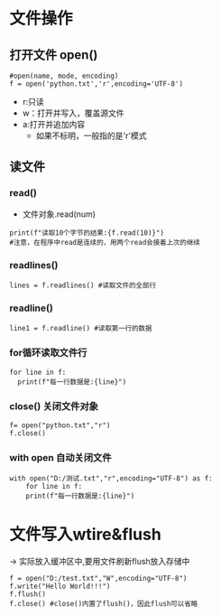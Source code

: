 # 文件操作
## 打开文件 open()
```
#open(name, mode, encoding)
f = open('python.txt','r',encoding='UTF-8')
```
* r:只读
* w：打开并写入，覆盖源文件
* a:打开并追加内容
	* 如果不标明，一般指的是'r'模式
## 读文件
### read()
* 文件对象.read(num)
```
print(f"读取10个字节的结果:{f.read(10)}")
#注意，在程序中read是连续的，用两个read会接着上次的继续

```
### readlines()
```
lines = f.readlines() #读取文件的全部行
```

### readline()
```
line1 = f.readline() #读取第一行的数据
```

### for循环读取文件行
```
for line in f:
  print(f"每一行数据是:{line}")
```

### close() 关闭文件对象
```
f= open("python.txt","r")
f.close()
```
### with open 自动关闭文件
```
with open("D:/测试.txt","r",encoding="UTF-8") as f:
	for line in f:
	print(f"每一行数据是:{line}")
```

# 文件写入wtire&flush
-> 实际放入缓冲区中,要用文件刷新flush放入存储中
```
f = open("D:/test.txt","W",encoding="UTF-8")
f.write("Hello World!!!")
f.flush()
f.close() #close()内置了flush()，因此flush可以省略
```
